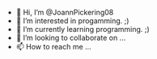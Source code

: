 - 👋 Hi, I’m @JoannPickering08
- 👀 I’m interested in progamming. ;)
- 🌱 I’m currently learning programming. ;)
- 💞️ I’m looking to collaborate on ...
- 📫 How to reach me ...

<!---
JoannPickering08/JoannPickering08 is a ✨ special ✨ repository because its `README.md` (this file) appears on your GitHub profile.
You can click the Preview link to take a look at your changes.
--->
